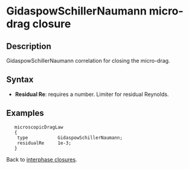 GidaspowSchillerNaumann micro-drag closure
==
Description
--
GidaspowSchillerNaumann correlation for closing the micro-drag.

Syntax
--

* __Residual Re__: requires a number. Limiter for residual Reynolds.

Examples
--

```
   microscopicDragLaw
   {
    type           GidaspowSchillerNaumann;
    residualRe     1e-3;
   }
```

Back to [interphase closures](../../ClsInter.md).
